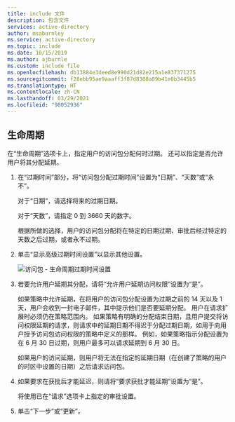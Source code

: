 ```yaml
---
title: include 文件
description: 包含文件
services: active-directory
author: msaburnley
ms.service: active-directory
ms.topic: include
ms.date: 10/15/2019
ms.author: ajburnle
ms.custom: include file
ms.openlocfilehash: db13884e3deed8e990d21d82e215a1e837371275
ms.sourcegitcommit: f28ebb95ae9aaaff3f87d8388a09b41e0b3445b5
ms.translationtype: HT
ms.contentlocale: zh-CN
ms.lasthandoff: 03/29/2021
ms.locfileid: "98052936"
---
```

## <a name="lifecycle"></a>生命周期

在“生命周期”选项卡上，指定用户的访问包分配何时过期。 还可以指定是否允许用户将其分配延期。

1. 在“过期时间”部分，将“访问包分配过期时间”设置为“日期”、“天数”或“永不”。    

    对于“日期”，请选择将来的过期日期。

    对于“天数”，请指定 0 到 3660 天的数字。

    根据所做的选择，用户的访问包分配将在特定的日期过期、审批后经过特定的天数之后过期，或者永不过期。

1. 单击“显示高级过期时间设置”以显示其他设置。

    ![访问包 - 生命周期过期时间设置](./media/active-directory-entitlement-management-lifecycle-policy/expiration.png)

1. 若要允许用户延期其分配，请将“允许用户延期访问权限”设置为“是”。

    如果策略中允许延期，在将用户的访问包分配设置为过期之前的 14 天以及 1 天，用户会收到一封电子邮件，其中提示他们是否要延期分配。 用户在请求扩展时必须仍在策略范围内。 如果策略有明确的分配结束日期，且用户提交将访问权限延期的请求，则请求中的延期日期不得迟于分配过期日期，如用于向用户授予访问包访问权限的策略中定义的那样。 例如，如果策略指示分配设置为在 6 月 30 日过期，则用户最多可以请求延期到 6 月 30 日。

    如果用户的访问延期，则用户将无法在指定的延期日期（在创建了策略的用户的时区中设置的日期）之后请求访问包。

1. 如果要求在获批后才能延迟，则请将“要求获批才能延期”设置为“是”。 

    将使用已在“请求”选项卡上指定的审批设置。

1. 单击“下一步”或“更新”。 
